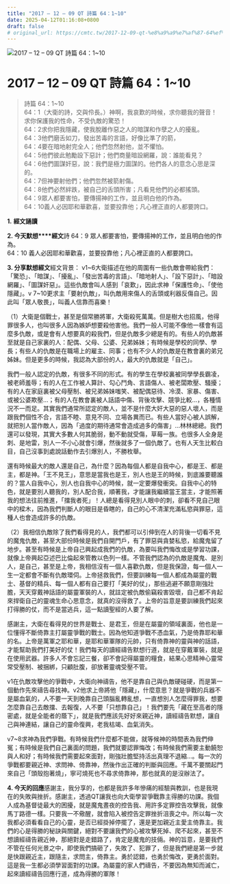 ```yaml
---
title: "2017 – 12 – 09 QT 詩篇 64：1~10"
date: 2025-04-12T01:16:08+0800
draft: false
# original_url: https://cmtc.tw/2017-12-09-qt-%e8%a9%a9%e7%af%87-64%ef%bc%9a110
---
```


![2017 – 12 – 09 QT 詩篇 64：1~10](/images/qt.jpg   "2017 – 12 – 09 QT 詩篇 64：1~10")

# 2017 – 12 – 09 QT 詩篇 64：1~10

> 詩篇 64：1~10  
> 64：1（大衛的詩，交與伶長。）神啊，我哀歎的時候，求你聽我的聲音！求你保護我的性命，不受仇敵的驚恐！  
> 64：2求你把我隱藏，使我脫離作惡之人的暗謀和作孽之人的擾亂。  
> 64：3他們磨舌如刀，發出苦毒的言語，好像比準了的箭，  
> 64：4要在暗地射完全人；他們忽然射他，並不懼怕。  
> 64：5他們彼此勉勵設下惡計；他們商量暗設網羅，說：誰能看見？  
> 64：6他們圖謀奸惡，說：我們是極力圖謀的。他們各人的意念心思是深的。  
> 64：7但神要射他們；他們忽然被箭射傷。  
> 64：8他們必然絆跌，被自己的舌頭所害；凡看見他們的必都搖頭。  
> 64：9眾人都要害怕，要傳揚神的工作，並且明白他的作為。  
> 64：10義人必因耶和華歡喜，並要投靠他；凡心裡正直的人都要誇口。

**1.** **經文誦讀**

**2. 今天默想****經文**詩 64：9 眾人都要害怕，要傳揚神的工作，並且明白他的作為。  
64：10 義人必因耶和華歡喜，並要投靠他；凡心裡正直的人都要誇口。

**3. 分享默想經文**經文背景： v1~6大衛描述在他的周圍有一些仇敵會帶給我們：「驚恐」、「暗謀」、「擾亂」、「發出苦毒的言語」、「暗地射人」、「設下惡計」、「暗設網羅」、「圖謀奸惡」。這些仇敵會叫人感到「哀歎」，因此求神「保護性命」、「使他隱藏」。v 7~10更求主「要射仇敵」，叫仇敵用來傷人的舌頭或利器反傷自己。因此叫「眾人敬畏」，叫義人信靠而喜樂！

（1）大衛是個戰士，甚至是個常勝將軍，大衛殺死萬萬。但是樹大也招風，他得罪很多人，也叫很多人因為嫉妒想要殺他害他。我們一般人可能不像他一樣會有這麼多仇敵，或是會有人想要真的殺我們，但是仇敵多少總是有的。有些人的仇敵甚至就是自己家裏的人：配偶、父母、公婆、兄弟姊妹；有時候是學校的同學、學長；有些人的仇敵是在職場上的雇主、同事；也有不少人的仇敵是在教會裏的弟兄姊妹。但是更多的時候，我認為大部份的人，最大的仇敵就是「自己」。

我們一般人認定的仇敵，有很多不同的形式。有的學生在學校裏被同學學長霸凌，被老師羞辱；有的人在工作被人算計、勾心鬥角、言語傷人、被老闆欺壓、騷擾；有的人在家庭裏被父母壓制、被兄弟姊妹嗤笑、被配偶惡待、冷漠、家暴、傷害、或被公婆欺壓…；有的人在教會裏被人話語中傷、背後攻擊、競爭比較…，各種情況不一而足。其實我們通常所認定的敵人，並不是什麼大奸大惡的惡人壞人，而是跟我們個性不合，言語不睦、意見不同、立場各異而已。有些人當好心被人誤解，就把別人當作敵人，因為「過度的期待通常會造成過多的傷害」…林林總總。我們還可以發現，其實大多數人何其脆弱，動不動就受傷，草莓一族。也很多人全身是刺、是地雷，別人一不小心就會引爆，然後就多了一個仇敵了。也有人天生比較白目，自己沒事到處說話動作去引爆別人，不勝枚舉。

還有時候最大的敵人還是自己，為什麼？因為每個人都是自我中心，都是王、都是主，都是神。「王不見王」，意思是當我也是王，別人也是王的時候，到底誰要聽誰的？當人自我中心，別人也自我中心的時候，就一定要爆發衝突。自我中心的特色，就是要別人聽我的，別人配合我，順著我，才能讓我繼續當王當主，才能照著我的想法往前推進，「擋我者死」！人總是看得見別人眼中的刺，卻看不見自己眼中的樑木，因為我們判斷人的眼目是昏瞎的，自己的心不清潔充滿私慾與罪惡，這種人也會造成許多的仇敵。

（2）我相信仇敵除了我們看得見的人，我們都可以引伸到在人的背後一切看不見的魔鬼仇敵，甚至大部份時候是我們自開門戶，有了罪惡與貪婪私慾，給魔鬼留了地步。甚至有時候是上帝自己興起成我們的仇敵，為要叫我們悔改或是學習功課，就像上帝興起亞述巴比倫起來管教以色列一樣。不管我們認為的仇敵是魔鬼、是別人，是自己，甚至是上帝，我相信沒有一個人喜歡仇敵，但是我保證，每一個人一生一定都會不斷有仇敵環伺。上帝拯救我們，但要訓練每一個人都成為屬靈的戰士、基督的精兵、每一個人都有自己要打「美好的仗」，那些逃避不願意剛強壯膽，天天穿戴神話語的屬靈軍裝的人，就註定被仇敵偷竊殺害毀壞，自己都不肯起來捍衛自己的靈魂生命心思意念，就真的沒得救了。上帝的旨意是要訓練我們起來打得勝的仗，而不是當逃兵，這一點讀聖經的人要了解。

感謝主，大衛在看得見的世界是戰士、是君王，但是在屬靈的領域裏面，他也是一位懂得不斷倚靠主打屬靈爭戰的戰士。因為他知道爭戰不憑血氣，乃是倚靠耶和華的名。上帝是萬軍之耶和華，是耶和華軍隊的元帥，只有倚靠神的靈與神的話語，才能幫助我們打美好的仗！我們每天的讀經禱告默想行道，就是在穿戴軍裝，就是在使用武器。許多人不會忘記三餐，卻不會記得屬靈的糧食，結果心思精神心靈常常受壓制、被捆綁，只顧肚腹，卻放著靈魂受壓不管。

v1在仇敵攻擊他的爭戰中，大衛向神禱告，他不是靠自己與仇敵硬碰硬，而是第一個動作先來禱告尋找神。v2他求上帝將他「隱藏」，什麼意思？就是爭戰的兵器不是屬血氣的，人不要一天到晚靠自己頭腦亂轉亂想，一直想別人怎麼得罪我，想要怎麼靠自己去敵擋、去報復，人不要「只想靠自己」！我們要先「藏在至高者的隱密處，就是全能者的蔭下」，就是我們應該先好好來親近神，讀經禱告默想，讓自己與神連結，讓自己的靈命復興，老我枯竭、血氣消失。

v7~8求神為我們爭戰。有時候我們什麼都不能做，就等候神的時間表為我們伸冤；有時候是我們自己裏面的問題，我們就要認罪悔改；有時候我們需要主動饒恕與人和好；有時候我們需要起來面對，剛強壯膽堅持活出真理不退縮…。每一次的爭戰都要親近神、求問神、倚靠神，然後作出正確的判斷與回應。千萬不要關起門來自己「頭殼抱著燒」，寧可燒死也不尋求倚靠神，那也就真的是沒辦法了。

**4. 今天的回應**感謝主，我分享的，也都是我許多年慘痛的經驗與教訓，也是我現在的失敗與挫折。感謝主，透過QT讓我也向大衛學習爭戰靠主得勝的功課。我個人成為基督徒最大的困擾，就是魔鬼晝夜的控告我、用許多定罪控告攻擊我，就像馬丁路德一樣。只要我一不儆醒，就會陷入被控告定罪挫折沮喪之中。所以每一次我都必須看看自己的心靈，是否已經掛掉停擺了，還是更加親近主愛主倚靠主。我們的心是得勝的秘訣與關鍵，絕對不要讓我們的心被攻擊死掉、爬不起來，甚至不想讀經禱告親近神，那絕對是走錯路了，肯定是魔鬼的技倆。神的旨意，是要我們不管在任何光景之中，即使我們搞砸了，失敗了、犯罪了，但是我們總是第一步就是快跟親近主，跟隨主，求問主，倚靠主。勇於認錯，也勇於悔改，更勇於面對。這是我一生都必須學習面對的功課。為屬靈的家人們禱告，不要因為無知而滅亡，起來讀經禱告回應行道，成為得勝的軍隊！
